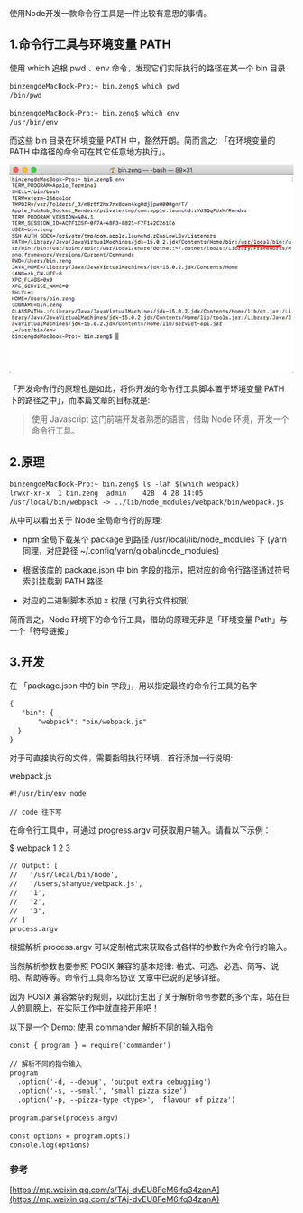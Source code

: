 使用Node开发一款命令行工具是一件比较有意思的事情。

## 1.命令行工具与环境变量 PATH

使用 which 追根 pwd 、env 命令，发现它们实际执行的路径在某一个 bin 目录

```
binzengdeMacBook-Pro:~ bin.zeng$ which pwd
/bin/pwd

binzengdeMacBook-Pro:~ bin.zeng$ which env
/usr/bin/env
```

而这些 bin 目录在环境变量 PATH 中，豁然开朗。简而言之: 「在环境变量的 PATH 中路径的命令可在其它任意地方执行」。

![](./env.jpg)

「开发命令行的原理也是如此，将你开发的命令行工具脚本置于环境变量 PATH 下的路径之中」，而本篇文章的目标就是:

> 使用 Javascript 这门前端开发者熟悉的语言，借助 Node 环境，开发一个命令行工具。
 
## 2.原理 

```
binzengdeMacBook-Pro:~ bin.zeng$ ls -lah $(which webpack)
lrwxr-xr-x  1 bin.zeng  admin    42B  4 28 14:05 /usr/local/bin/webpack -> ../lib/node_modules/webpack/bin/webpack.js
```

从中可以看出关于 Node 全局命令行的原理:

* npm 全局下载某个 package 到路径 /usr/local/lib/node_modules 下 (yarn 同理，对应路径 ~/.config/yarn/global/node_modules)

* 根据该库的 package.json 中 bin 字段的指示，把对应的命令行路径通过符号索引挂载到 PATH 路径

* 对应的二进制脚本添加 x 权限 (可执行文件权限)

简而言之，Node 环境下的命令行工具，借助的原理无非是「环境变量 Path」与一个「符号链接」

## 3.开发

在 「package.json 中的 bin 字段」，用以指定最终的命令行工具的名字

```
{
   "bin": {
       "webpack": "bin/webpack.js"
  }
}

```

对于可直接执行的文件，需要指明执行环境，首行添加一行说明:

webpack.js

```
#!/usr/bin/env node

// code 往下写
```

在命令行工具中，可通过 progress.argv 可获取用户输入。请看以下示例：

$ webpack 1 2 3

```
// Output: [
//   '/usr/local/bin/node',
//   '/Users/shanyue/webpack.js',
//   '1',
//   '2',
//   '3',
// ]
process.argv
```

根据解析 process.argv 可以定制格式来获取各式各样的参数作为命令行的输入。

当然解析参数也要参照 POSIX 兼容的基本规律: 格式、可选、必选、简写、说明、帮助等等。命令行工具命名协议 文章中已说的足够详细。

因为 POSIX 兼容繁杂的规则，以此衍生出了关于解析命令参数的多个库，站在巨人的肩膀上，在实际工作中就直接开用吧！

以下是一个 Demo: 使用 commander 解析不同的输入指令

```
const { program } = require('commander')

// 解析不同的指令输入
program
  .option('-d, --debug', 'output extra debugging')
  .option('-s, --small', 'small pizza size')
  .option('-p, --pizza-type <type>', 'flavour of pizza')

program.parse(process.argv)

const options = program.opts()
console.log(options)
```

### 参考

[https://mp.weixin.qq.com/s/TAj-dvEU8FeM6ifq34zanA](https://mp.weixin.qq.com/s/TAj-dvEU8FeM6ifq34zanA)